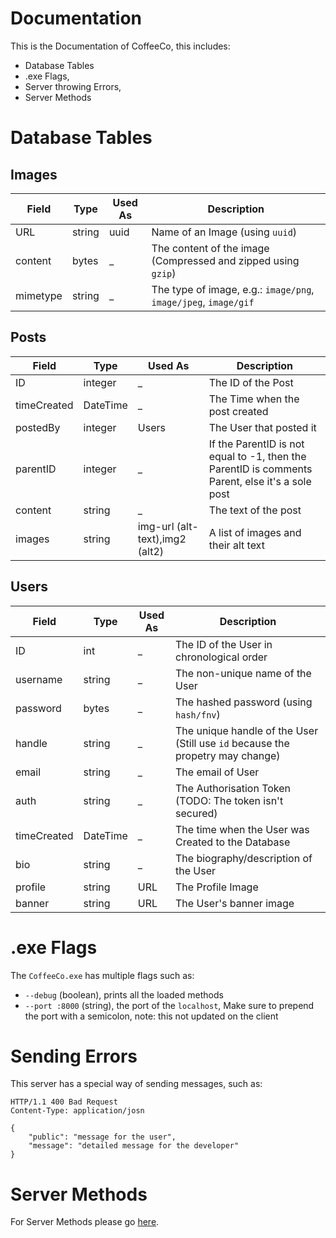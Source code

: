 # Documentation

This is the Documentation of CoffeeCo, this includes:

- Database Tables
- .exe Flags,
- Server throwing Errors,
- Server Methods

# Database Tables

## Images

| Field    | Type   | Used As | Description                                                     |
| -------- | ------ | ------- | --------------------------------------------------------------- |
| URL      | string | uuid    | Name of an Image (using `uuid`)                                 |
| content  | bytes  | \_      | The content of the image (Compressed and zipped using `gzip`)   |
| mimetype | string | \_      | The type of image, e.g.: `image/png`, `image/jpeg`, `image/gif` |

## Posts

| Field       | Type     | Used As                        | Description                                                                                     |
| ----------- | -------- | ------------------------------ | ----------------------------------------------------------------------------------------------- |
| ID          | integer  | \_                             | The ID of the Post                                                                              |
| timeCreated | DateTime | \_                             | The Time when the post created                                                                  |
| postedBy    | integer  | Users                          | The User that posted it                                                                         |
| parentID    | integer  | \_                             | If the ParentID is not equal to -1, then the ParentID is comments Parent, else it's a sole post |
| content     | string   | \_                             | The text of the post                                                                            |
| images      | string   | img-url (alt-text),img2 (alt2) | A list of images and their alt text                                                             |

## Users

| Field       | Type     | Used As | Description                                                                    |
| ----------- | -------- | ------- | ------------------------------------------------------------------------------ |
| ID          | int      | \_      | The ID of the User in chronological order                                      |
| username    | string   | \_      | The non-unique name of the User                                                |
| password    | bytes    | \_      | The hashed password (using `hash/fnv`)                                         |
| handle      | string   | \_      | The unique handle of the User (Still use `id` because the propetry may change) |
| email       | string   | \_      | The email of User                                                              |
| auth        | string   | \_      | The Authorisation Token (TODO: The token isn't secured)                        |
| timeCreated | DateTime | \_      | The time when the User was Created to the Database                             |
| bio         | string   | \_      | The biography/description of the User                                          |
| profile     | string   | URL     | The Profile Image                                                              |
| banner      | string   | URL     | The User's banner image                                                        |

# .exe Flags

The `CoffeeCo.exe` has multiple flags such as:

- `--debug` (boolean), prints all the loaded methods
- `--port :8000` (string), the port of the `localhost`, Make sure to prepend the port with a semicolon, note: this not updated on the client

# Sending Errors

This server has a special way of sending messages, such as:

```http
HTTP/1.1 400 Bad Request
Content-Type: application/josn

{
	"public": "message for the user",
	"message": "detailed message for the developer"
}
```

# Server Methods

For Server Methods please go [here](./SERVER_METHODS.md).
